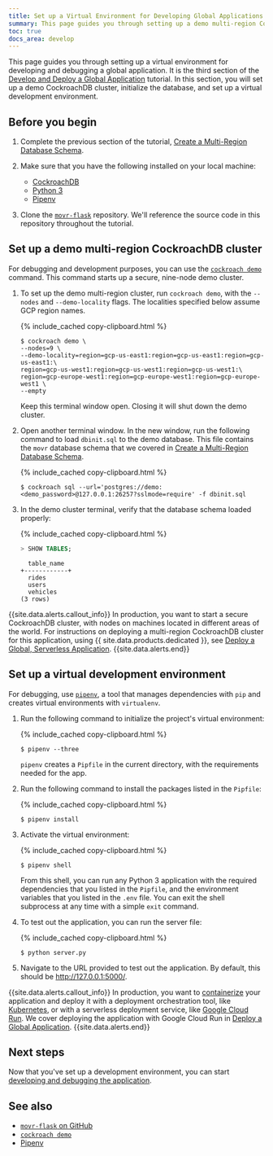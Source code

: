 ```yaml
---
title: Set up a Virtual Environment for Developing Global Applications
summary: This page guides you through setting up a demo multi-region CockroachDB cluster, and a virtual development environment.
toc: true
docs_area: develop
---
```


This page guides you through setting up a virtual environment for developing and debugging a global application. It is the third section of the [Develop and Deploy a Global Application](movr.html#develop-and-deploy-a-global-application) tutorial. In this section, you will set up a demo CockroachDB cluster, initialize the database, and set up a virtual development environment.

## Before you begin

1. Complete the previous section of the tutorial, [Create a Multi-Region Database Schema](movr-flask-database.html).

1. Make sure that you have the following installed on your local machine:
      - [CockroachDB](install-cockroachdb-mac.html)
      - [Python 3](https://www.python.org/downloads/)
      - [Pipenv](https://pipenv.pypa.io)

1. Clone the [`movr-flask`](https://github.com/cockroachlabs/movr-flask) repository. We'll reference the source code in this repository throughout the tutorial.

## Set up a demo multi-region CockroachDB cluster

For debugging and development purposes, you can use the [`cockroach demo`](cockroach-demo.html) command. This command starts up a secure, nine-node demo cluster.

1. To set up the demo multi-region cluster, run `cockroach demo`, with the `--nodes` and `--demo-locality` flags. The localities specified below assume GCP region names.

    {% include_cached copy-clipboard.html %}
    ~~~ shell
    $ cockroach demo \
    --nodes=9 \
    --demo-locality=region=gcp-us-east1:region=gcp-us-east1:region=gcp-us-east1:\
    region=gcp-us-west1:region=gcp-us-west1:region=gcp-us-west1:\
    region=gcp-europe-west1:region=gcp-europe-west1:region=gcp-europe-west1 \
    --empty
    ~~~

    Keep this terminal window open. Closing it will shut down the demo cluster.

1. Open another terminal window. In the new window, run the following command to load `dbinit.sql` to the demo database. This file contains the `movr` database schema that we covered in [Create a Multi-Region Database Schema](movr-flask-database.html).

    {% include_cached copy-clipboard.html %}
    ~~~ shell
    $ cockroach sql --url='postgres://demo:<demo_password>@127.0.0.1:26257?sslmode=require' -f dbinit.sql
    ~~~


1. In the demo cluster terminal, verify that the database schema loaded properly:

    {% include_cached copy-clipboard.html %}
    ~~~ sql
    > SHOW TABLES;
    ~~~

    ~~~
      table_name
    +------------+
      rides
      users
      vehicles
    (3 rows)
    ~~~

{{site.data.alerts.callout_info}}
In production, you want to start a secure CockroachDB cluster, with nodes on machines located in different areas of the world. For instructions on deploying a multi-region CockroachDB cluster for this application, using {{ site.data.products.dedicated }}, see [Deploy a Global, Serverless Application](movr-flask-deployment.html).
{{site.data.alerts.end}}


## Set up a virtual development environment

For debugging, use [`pipenv`](https://docs.pipenv.org/), a tool that manages dependencies with `pip` and creates virtual environments with `virtualenv`.

1. Run the following command to initialize the project's virtual environment:

    {% include_cached copy-clipboard.html %}
    ~~~ shell
    $ pipenv --three
    ~~~

    `pipenv` creates a `Pipfile` in the current directory, with the requirements needed for the app.

1. Run the following command to install the packages listed in the `Pipfile`:

    {% include_cached copy-clipboard.html %}
    ~~~ shell
    $ pipenv install
    ~~~

1. Activate the virtual environment:

    {% include_cached copy-clipboard.html %}
    ~~~ shell
    $ pipenv shell
    ~~~

    From this shell, you can run any Python 3 application with the required dependencies that you listed in the `Pipfile`, and the environment variables that you listed in the `.env` file. You can exit the shell subprocess at any time with a simple `exit` command.

1. To test out the application, you can run the server file:

    {% include_cached copy-clipboard.html %}
    ~~~ shell
    $ python server.py
    ~~~

1. Navigate to the URL provided to test out the application. By default, this should be http://127.0.0.1:5000/.

{{site.data.alerts.callout_info}}
In production, you want to [containerize](https://www.docker.com/resources/what-container) your application and deploy it with a deployment orchestration tool, like [Kubernetes](https://kubernetes.io/), or with a serverless deployment service, like [Google Cloud Run](https://cloud.google.com/run). We cover deploying the application with Google Cloud Run in [Deploy a Global Application](movr-flask-deployment.html).
{{site.data.alerts.end}}

## Next steps

Now that you've set up a development environment, you can start [developing and debugging the application](movr-flask-application.html).

## See also

- [`movr-flask` on GitHub](https://github.com/cockroachlabs/movr-flask)
- [`cockroach demo`](cockroach-demo.html)
- [Pipenv](https://pipenv.pypa.io)
